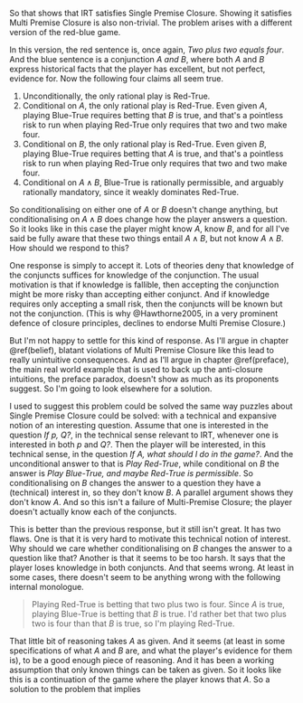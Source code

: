 So that shows that IRT satisfies Single Premise Closure. Showing it satisfies Multi Premise Closure is also non-trivial. The problem arises with a different version of the red-blue game.

In this version, the red sentence is, once again, _Two plus two equals four_. And the blue sentence is a conjunction _A and B_, where both $A$ and $B$ express historical facts that the player has excellent, but not perfect, evidence for. Now the following four claims all seem true.

1. Unconditionally, the only rational play is Red-True.
2. Conditional on $A$, the only rational play is Red-True. Even given $A$, playing Blue-True requires betting that $B$ is true, and that's a pointless risk to run when playing Red-True only requires that two and two make four.
3. Conditional on $B$, the only rational play is Red-True. Even given $B$, playing Blue-True requires betting that $A$ is true, and that's a pointless risk to run when playing Red-True only requires that two and two make four.
4. Conditional on $A \wedge B$, Blue-True is rationally permissible, and arguably rationally mandatory, since it weakly dominates Red-True.

So conditionalising on either one of $A$ or $B$ doesn't change anything, but conditionalising on $A \wedge B$ does change how the player answers a question. So it looks like in this case the player might know $A$, know $B$, and for all I've said be fully aware that these two things entail $A \wedge B$, but not know $A \wedge B$. How should we respond to this?

One response is simply to accept it. Lots of theories deny that knowledge of the conjuncts suffices for knowledge of the conjunction. The usual motivation is that if knowledge is fallible, then accepting the conjunction might be more risky than accepting either conjunct. And if knowledge requires only accepting a small risk, then the conjuncts will be known but not the conjunction. (This is why @Hawthorne2005, in a very prominent defence of closure principles, declines to endorse Multi Premise Closure.)

But I'm not happy to settle for this kind of response. As I'll argue in chapter \@ref(belief), blatant violations of Multi Premise Closure like this lead to really unintuitive consequences. And as I'll argue in chapter \@ref(preface), the main real world example that is used to back up the anti-closure intuitions, the preface paradox, doesn't show as much as its proponents suggest. So I'm going to look elsewhere for a solution.

I used to suggest this problem could be solved the same way puzzles about Single Premise Closure could be solved: with a technical and expansive notion of an interesting question. Assume that one is interested in the question _If p, Q?_, in the technical sense relevant to IRT, whenever one is interested in both _p_ and _Q?_. Then the player will be interested, in this technical sense, in the question _If A, what should I do in the game?_. And the unconditional answer to that is _Play Red-True_, while conditional on $B$ the answer is _Play Blue-True, and maybe Red-True is permissible_. So conditionalising on $B$ changes the answer to a question they have a (technical) interest in, so they don't know $B$. A parallel argument shows they don't know $A$. And so this isn't a failure of Multi-Premise Closure; the player doesn't actually know each of the conjuncts.

This is better than the previous response, but it still isn't great. It has two flaws. One is that it is very hard to motivate this technical notion of interest. Why should we care whether conditionalising on $B$ changes the answer to a question like that? Another is that it seems to be too harsh. It says that the player loses knowledge in both conjuncts. And that seems wrong. At least in some cases, there doesn't seem to be anything wrong with the following internal monologue.

> Playing Red-True is betting that two plus two is four. Since $A$ is true, playing Blue-True is betting that $B$ is true. I'd rather bet that two plus two is four than that $B$ is true, so I'm playing Red-True.

That little bit of reasoning takes $A$ as given. And it seems (at least in some specifications of what $A$ and $B$ are, and what the player's evidence for them is), to be a good enough piece of reasoning. And it has been a working assumption that only known things can be taken as given. So it looks like this is a continuation of the game where the player knows that $A$. So a solution to the problem that implies 
